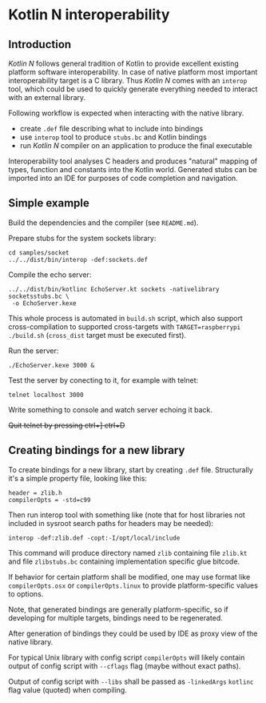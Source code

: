 # Kotlin N interoperability #

## Introduction ##

 _Kotlin N_ follows general tradition of Kotlin to provide excellent
existing platform software interoperability. In case of native platform
most important interoperability target is a C library. Thus _Kotlin N_
comes with an `interop` tool, which could be used to quickly generate
everything needed to interact with an external library.

 Following workflow is expected when interacting with the native library.
   * create `.def` file describing what to include into bindings
   * use `interop` tool to produce `stubs.bc` and Kotlin bindings
   * run _Kotlin N_ compiler on an application to produce the final executable

 Interoperability tool analyses C headers and produces "natural" mapping of
types, function and constants into the Kotlin world. Generated stubs can be
imported into an IDE for purposes of code completion and navigation.

## Simple example ##

Build the dependencies and the compiler (see `README.md`).

Prepare stubs for the system sockets library:

    cd samples/socket
    ../../dist/bin/interop -def:sockets.def

Compile the echo server:

    ../../dist/bin/kotlinc EchoServer.kt sockets -nativelibrary socketsstubs.bc \
     -o EchoServer.kexe

This whole process is automated in `build.sh` script, which also support cross-compilation
to supported cross-targets with `TARGET=raspberrypi ./build.sh` (`cross_dist` target must
be executed first).

Run the server:

    ./EchoServer.kexe 3000 &

Test the server by conecting to it, for example with telnet:

    telnet localhost 3000

Write something to console and watch server echoing it back.

~~Quit telnet by pressing ctrl+] ctrl+D~~


## Creating bindings for a new library ##

 To create bindings for a new library, start by creating `.def` file.
Structurally it's a simple property file, looking like this:


    header = zlib.h
    compilerOpts = -std=c99

Then run interop tool with something like (note that for host libraries not included
in sysroot search paths for headers may be needed):

    interop -def:zlib.def -copt:-I/opt/local/include

This command will produce directory named `zlib` containing file `zlib.kt`
and file `zlibstubs.bc` containing implementation specific glue bitcode.

If behavior for certain platform shall be modified, one may use format like
`compilerOpts.osx` or `compilerOpts.linux` to provide platform-specific values
to options.

Note, that generated bindings are generally platform-specific, so if developing for
multiple targets, bindings need to be regenerated.

After generation of bindings they could be used by IDE as proxy view of the
native library.

For typical Unix library with config script `compilerOpts` will likely contain
output of config script with `--cflags` flag (maybe without exact paths).

Output of config script with `--libs` shall be passed as `-linkedArgs`  `kotlinc`
flag value (quoted) when compiling.
